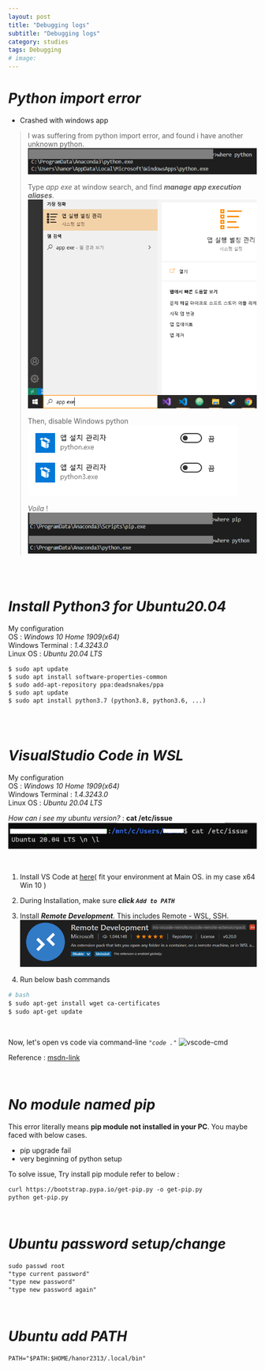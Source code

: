 ```yaml
---
layout: post
title: "Debugging logs"
subtitle: "Debugging logs"
category: studies
tags: Debugging
# image: 
---
```



# *Python import error*

- Crashed with windows app  
 
> I was suffering from python import error, and found i have another unknown python.
> ![](/assets/img/posts/studies/debugging/md-img-paste-2020-10-31-12-44-32.png)
>
> Type *app exe* at window search, and find __*manage app execution aliases*__.
> ![](/assets/img/posts/studies/debugging/md-img-paste-2020-10-31-12-48-24.png)
> 
> 
> Then, disable Windows python  
> ![](/assets/img/posts/studies/debugging/md-img-paste-2020-10-31-12-49-43.png)
> 
> 
> _Voila_ !   
> ![](/assets/img/posts/studies/debugging/md-img-paste-2020-10-31-12-51-01.png)


<br>
<br>

# *Install Python3 for Ubuntu20.04*

My configuration  
OS : *Windows 10 Home 1909(x64)*  
Windows Terminal : *1.4.3243.0*  
Linux OS : *Ubuntu 20.04 LTS*  

```shell
$ sudo apt update 
$ sudo apt install software-properties-common 
$ sudo add-apt-repository ppa:deadsnakes/ppa 
$ sudo apt update 
$ sudo apt install python3.7 (python3.8, python3.6, ...)
```

<br>
<br>


# *VisualStudio Code in WSL*

My configuration  
OS : *Windows 10 Home 1909(x64)*  
Windows Terminal : *1.4.3243.0*  
Linux OS : *Ubuntu 20.04 LTS*  

*How can i see my ubuntu version?* : __cat /etc/issue__
![ubuntu version](/assets/img/posts/studies/debugging/md-img-paste-2020-11-24-23-34-00.png)


<br>

1. Install VS Code at [here](https://code.visualstudio.com/download)( fit your environment at Main OS. in my case x64 Win 10 )
2. During Installation, make sure *__click `Add to PATH`__*
3. Install *__Remote Development__*. This includes Remote - WSL, SSH.
![Remote-Dev](/assets/img/posts/studies/debugging/md-img-paste-2020-11-24-23-24-05.png)

4. Run below bash commands
```bash
# bash
$ sudo apt-get install wget ca-certificates
$ sudo apt-get update
```

<br>


Now, let's open vs code via command-line *`"code ."`*
![vscode-cmd](https://docs.microsoft.com/en-us/windows/wsl/media/wsl-open-vs-code.gif)

Reference : [msdn-link](https://docs.microsoft.com/en-us/windows/wsl/tutorials/wsl-vscode)

<br>


# *No module named pip*

This error literally means __pip module not installed in your PC__. You maybe faced with below cases.
- pip upgrade fail
- very beginning of python setup  

To solve issue, Try install pip module refer to below :

```
curl https://bootstrap.pypa.io/get-pip.py -o get-pip.py
python get-pip.py
```

<br>

# *Ubuntu password setup/change*

```shell
sudo passwd root
"type current password"
"type new password"
"type new password again"
```

<br>

# *Ubuntu add PATH*

```shell
PATH="$PATH:$HOME/hanor2313/.local/bin"
```